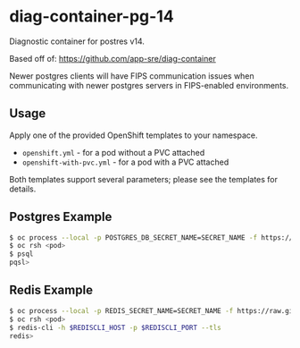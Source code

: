 # diag-container-pg-14
Diagnostic container for postres v14.

Based off of: https://github.com/app-sre/diag-container

Newer postgres clients will have FIPS communication issues when communicating with newer postgres servers in FIPS-enabled environments.

## Usage

Apply one of the provided OpenShift templates to your namespace.

* `openshift.yml` - for a pod without a PVC attached
* `openshift-with-pvc.yml` - for a pod with a PVC attached

Both templates support several parameters; please see the templates for details.

## Postgres Example

```bash
$ oc process --local -p POSTGRES_DB_SECRET_NAME=SECRET_NAME -f https://raw.githubusercontent.com/app-sre/diag-container/master/openshift.yml  | oc apply -f -
$ oc rsh <pod>
$ psql
pqsl>
```

## Redis Example

```bash
$ oc process --local -p REDIS_SECRET_NAME=SECRET_NAME -f https://raw.githubusercontent.com/app-sre/diag-container/master/openshift.yml  | oc apply -f -
$ oc rsh <pod>
$ redis-cli -h $REDISCLI_HOST -p $REDISCLI_PORT --tls
redis>
```
